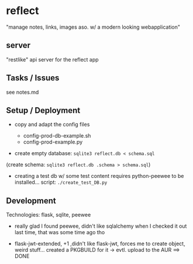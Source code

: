 # reflect

"manage notes, links, images aso. w/ a modern looking webapplication"

## server

"restlike" api server for the reflect app

## Tasks / Issues

see notes.md

## Setup / Deployment

- copy and adapt the config files
  - config-prod-db-example.sh
  - config-prod-example.py

- create empty database: `sqlite3 reflect.db < schema.sql`

(create schema: `sqlite3 reflect.db .schema > schema.sql`)

- creating a test db w/ some test content requires python-peewee
  to be installed... script: `./create_test_DB.py`

## Development

Technologies: flask, sqlite, peewee

- really glad I found peewee, didn't like sqlalchemy when I checked it out last time, that was some time ago tho

- flask-jwt-extended, +1 ,didn't like flask-jwt, forces me to create object, weird stuff...
created a PKGBUILD for it
-> evtl. upload to the AUR ==> DONE

